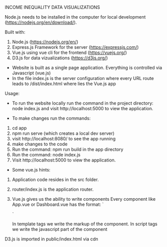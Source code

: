 INCOME INEQUALITY DATA VISUALIZATIONS

Node.js needs to be installed in the computer for local development (https://nodejs.org/en/download/).

Built with:
1. Node.js (https://nodejs.org/en/)
2. Express.js Framework for the server (https://expressjs.com/)
3. Vue.js using vue cli for the frontend (https://vuejs.org/)
4. D3.js for data vizualizations (https://d3js.org/)

- Website is built as a single page application. Everything is controlled via Javascript (vue.js)
- In the file index.js is the server configuration where every URL route leads to /dist/index.html where lies the Vue.js app

Usage:
- To run the website locally run the command in the project directory:
node index.js
and visit http://localhost:5000 to view the application.

- To make changes run the commands:
1. cd app
2. npm run serve (which creates a local dev server)
3. visit http://localhost:8080/ to see the app running
4. make changes to the code
5. Run the command: npm run build in the app directory
6. Run the command: node index.js
7. Visit http://localhost:5000 to view the application.

- Some vue.js hints:
1. Application code resides in the src folder.
2. router/index.js is the application router.
3. Vue.js gives us the ability to write components
	Every component like App.vue or Dashboard.vue has the format:
	`<template>
	    <div>
	        ...
	    </div>
	</template>

	<script>
	    export default {
	        components: {
	        },
	        data: {

	        },
	        methods: {

	        },
	        computed: {

	        }
	    }
	</script>`

	In template tags we write the markup of the component.
	In script tags we write the javascript part of the component

D3.js is imported in public/index.html via cdn
